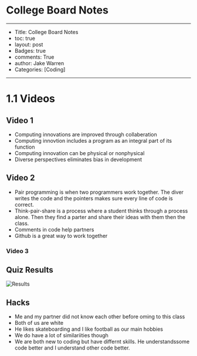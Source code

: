 # College Board Notes

---
- Title: College Board Notes
- toc: true
- layout: post
- Badges: true
- comments: True
- author: Jake Warren
- Categories: [Coding]
---

# 1.1 Videos

## Video 1
- Computing innovations are improved through collaberation
- Computing innovtion includes a program as an integral part of its function
- Computing innovation can be physical or nonphysical
- Diverse perspectives eliminates bias in development

## Video 2
- Pair programming is when two programmers work together. The diver writes the code and the pointers makes sure every line of code is correct.
- Think-pair-share is a process where a student thinks through a process alone. Then they find a parter and share their ideas with them then the class.
- Comments in code help partners
- Github is a great way to work together
 
 ### Video 3 

## Quiz Results
![Results]({{site.baseurl}}/images/CollegeQuiz.jpg)

## Hacks
- Me and my partner did not know each other before oming to this class
- Both of us are white
- He likes skateboarding and I like football as our main hobbies
- We do have a lot of similariities though
- We are both new to coding but have differnt skills. He understandssome code better and I understand other code better. 